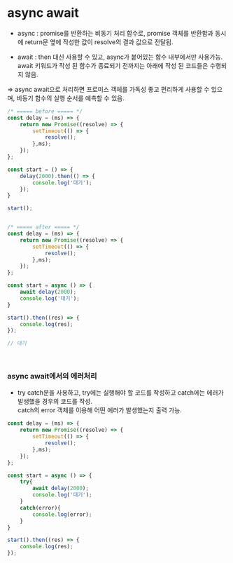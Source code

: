 # async await

- async : promise를 반환하는 비동기 처리 함수로, promise 객체를 반환함과 동시에 return문 옆에 작성한 값이 resolve의 결과 값으로 전달됨. 

- await : then 대신 사용할 수 있고, async가 붙어있는 함수 내부에서만 사용가능. await 키워드가 작성 된 함수가 종료되기 전까지는 아래에 작성 된 코드들은 수행되지 않음.

=> async await으로 처리하면 프로미스 객체를 가독성 좋고 편리하게 사용할 수 있으며, 비동기 함수의 실행 순서를 예측할 수 있음.

```js
/* ===== before ===== */
const delay = (ms) => {
    return new Promise((resolve) => {
        setTimeout(() => {
            resolve();
        },ms);
    });
};

const start = () => {
    delay(2000).then(() => {
        console.log('대기');
    });
}

start();


/* ===== after ===== */
const delay = (ms) => {
    return new Promise((resolve) => {
        setTimeout(() => {
            resolve();
        },ms);
    });
};

const start = async () => {
    await delay(2000);
    console.log('대기');
}

start().then((res) => {
    console.log(res);
});

// 대기
```
<br/>

### async await에서의 에러처리

- try catch문을 사용하고, try에는 실행해야 할 코드를 작성하고 catch에는 에러가 발생했을 경우의 코드를 작성. <br/> 
catch의 error 객체를 이용해 어떤 에러가 발생했는지 출력 가능.

```js
const delay = (ms) => {
    return new Promise((resolve) => {
        setTimeout(() => {
            resolve();
        },ms);
    });
};

const start = async () => {
    try{
        await delay(2000);
        console.log('대기');
    }
    catch(error){
        console.log(error);
    }
}

start().then((res) => {
    console.log(res);
});
```

